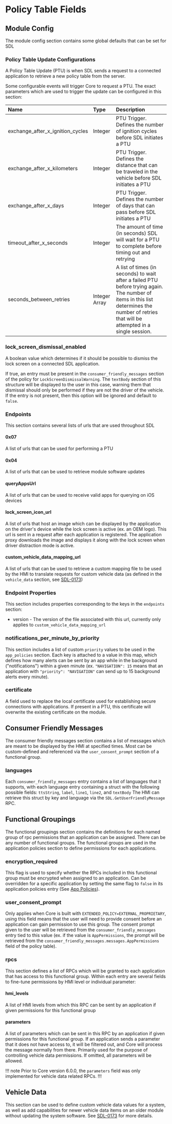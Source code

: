 # Policy Table Fields

## Module Config

The module config section contains some global defaults that can be set for SDL

### Policy Table Update Configurations

A Policy Table Update (PTU) is when SDL sends a request to a connected application to retrieve a new policy table from the server.

Some configurable events will trigger Core to request a PTU. The exact parameters which are used to trigger the update can be configured in this section:

|Name|Type|Description|
|:---|:---|:----------|
|exchange_after_x_ignition_cycles|Integer|PTU Trigger. Defines the number of ignition cycles before SDL initiates a PTU|
|exchange_after_x_kilometers|Integer|PTU Trigger. Defines the distance that can be traveled in the vehicle before SDL initiates a PTU|
|exchange_after_x_days|Integer|PTU Trigger. Defines the number of days that can pass before SDL initiates a PTU|
|timeout_after_x_seconds|Integer|The amount of time (in seconds) SDL will wait for a PTU to complete before timing out and retrying|
|seconds_between_retries|Integer Array|A list of times (in seconds) to wait after a failed PTU before trying again. The number of items in this list determines the number of retries that will be attempted in a single session.|

### lock_screen_dismissal_enabled

A boolean value which determines if it should be possible to dismiss the lock screen on a connected SDL application.

If true, an entry must be present in the `consumer_friendly_messages` section of the policy for `LockScreenDismissalWarning`. The `textBody` section of this structure will be displayed to the user in this case, warning them that dismissal should only be performed if they are not the driver of the vehicle. If the entry is not present, then this option will be ignored and default to `false`.

### Endpoints

This section contains several lists of urls that are used throughout SDL

#### 0x07

A list of urls that can be used for performing a PTU

#### 0x04

A list of urls that can be used to retrieve module software updates

#### queryAppsUrl

A list of urls that can be used to receive valid apps for querying on iOS devices

#### lock_screen_icon_url

A list of urls that host an image which can be displayed by the application on the driver's device while the lock screen is active (ex. an OEM logo). This url is sent in a request after each application is registered. The application proxy downloads the image and displays it along with the lock screen when driver distraction mode is active.

#### custom_vehicle_data_mapping_url

A list of urls that can be used to retrieve a custom mapping file to be used by the HMI to translate requests for custom vehicle data (as defined in the `vehicle_data` section, see [SDL-0173](https://github.com/smartdevicelink/sdl_evolution/blob/master/proposals/0173-Read-Generic-Network-Signal-data.md))

### Endpoint Properties

This section includes properties corresponding to the keys in the `endpoints` section:

* version - The version of the file associated with this url, currently only applies to `custom_vehicle_data_mapping_url`

### notifications_per_minute_by_priority

This section includes a list of custom `priority` values to be used in the `app_policies` section. Each key is attached to a value in this map, which defines how many alerts can be sent by an app while in the background ("notifications") within a given minute (ex. `"NAVIGATION": 15` means that an application with `"priority": "NAVIGATION"` can send up to 15 background alerts every minute).

### certificate

A field used to replace the local certificate used for establishing secure connections with applications. If present in a PTU, this certificate will overwrite the existing certificate on the module.

## Consumer Friendly Messages

The consumer friendly messages section contains a list of messages which are meant to be displayed by the HMI at specified times. Most can be custom-defined and referenced via the `user_consent_prompt` section of a functional group.

### languages

Each `consumer_friendly_messages` entry contains a list of languages that it supports, with each language entry containing a struct with the following possible fields: `ttsString`, `label`, `line1`, `line2`, and `textBody`
The HMI can retrieve this struct by key and language via the `SDL.GetUserFriendlyMessage` RPC.

## Functional Groupings

The functional groupings section contains the definitions for each named group of rpc permissions that an application can be assigned. There can be any number of functional groups. The functional groups are used in the application policies section to define permissions for each applications.

### encryption_required

This flag is used to specify whether the RPCs included in this functional group must be encrypted when assigned to an application. Can be overridden for a specific application by setting the same flag to `false` in its application policies entry (See [App Policies](../app-policies#security-fields)).

### user_consent_prompt

Only applies when Core is built with `EXTENDED_POLICY=EXTERNAL_PROPRIETARY`, using this field means that the user will need to provide consent before an application can gain permission to use this group. The consent prompt given to the user will be retrieved from the `consumer_friendly_messages` entry tied to this value (ex. if the value is `AppPermissions`, the prompt will be retrieved from the `consumer_friendly_messages.messages.AppPermissions` field of the policy table).

### rpcs

This section defines a list of RPCs which will be granted to each application that has access to this functional group. Within each entry are several fields to fine-tune permissions by HMI level or individual parameter:

#### hmi_levels

A list of HMI levels from which this RPC can be sent by an application if given permissions for this functional group

#### parameters

A list of parameters which can be sent in this RPC by an application if given permissions for this functional group. If an application sends a parameter that it does not have access to, it will be filtered out, and Core will process the message normally from there. Primarily used for the purpose of controlling vehicle data permissions. If omitted, all parameters will be allowed.

!!! note
Prior to Core version 6.0.0, the `parameters` field was only implemented for vehicle data related RPCs.
!!!

## Vehicle Data

This section can be used to define custom vehicle data values for a system, as well as add capabilities for newer vehicle data items on an older module without updating the system software. See [SDL-0173](https://github.com/smartdevicelink/sdl_evolution/blob/master/proposals/0173-Read-Generic-Network-Signal-data.md) for more details.
